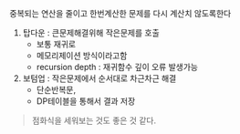중복되는 연산을 줄이고 한번계산한 문제를 다시 계산치 않도록한다

1. 탑다운 : 큰문제해결위해 작은문제를 호출 
	- 보통 재귀로
	- 메모리제이션 방식이라고함
	- recursion depth : 재귀함수 깊이 오류 발생가능
2.  보텀업 : 작은문제에서 순서대로 차근차근 해결 
	- 단순반복문,
	- DP테이블을 통해서 결과 저장

> 점화식을 세워보는 것도 좋은 것 같다.